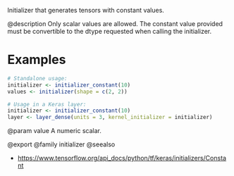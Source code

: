 Initializer that generates tensors with constant values.

@description
Only scalar values are allowed.
The constant value provided must be convertible to the dtype requested
when calling the initializer.

# Examples

```r
# Standalone usage:
initializer <- initializer_constant(10)
values <- initializer(shape = c(2, 2))
```


```r
# Usage in a Keras layer:
initializer <- initializer_constant(10)
layer <- layer_dense(units = 3, kernel_initializer = initializer)
```

@param value A numeric scalar.

@export
@family initializer
@seealso
+ <https://www.tensorflow.org/api_docs/python/tf/keras/initializers/Constant>
